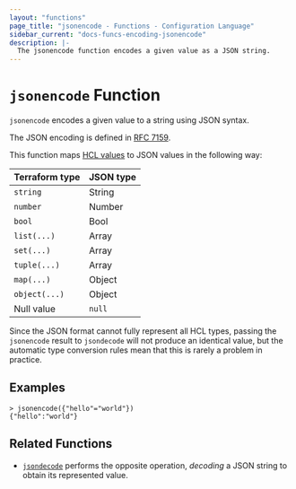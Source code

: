 ```yaml
---
layout: "functions"
page_title: "jsonencode - Functions - Configuration Language"
sidebar_current: "docs-funcs-encoding-jsonencode"
description: |-
  The jsonencode function encodes a given value as a JSON string.
---
```


# `jsonencode` Function

`jsonencode` encodes a given value to a string using JSON syntax.

The JSON encoding is defined in [RFC 7159](https://tools.ietf.org/html/rfc7159).

This function maps
[HCL values](../expressions.md#types-and-values)
to JSON values in the following way:

| Terraform type | JSON type |
| -------------- | --------- |
| `string`       | String    |
| `number`       | Number    |
| `bool`         | Bool      |
| `list(...)`    | Array     |
| `set(...)`     | Array     |
| `tuple(...)`   | Array     |
| `map(...)`     | Object    |
| `object(...)`  | Object    |
| Null value     | `null`    |

Since the JSON format cannot fully represent all HCL
types, passing the `jsonencode` result to `jsondecode` will not produce an
identical value, but the automatic type conversion rules mean that this is
rarely a problem in practice.

## Examples

```
> jsonencode({"hello"="world"})
{"hello":"world"}
```

## Related Functions

* [`jsondecode`](./jsondecode.md) performs the opposite operation, _decoding_
  a JSON string to obtain its represented value.
